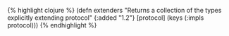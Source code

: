 {% highlight clojure %}
(defn extenders 
  "Returns a collection of the types explicitly extending protocol"
  {:added "1.2"}
  [protocol]
  (keys (:impls protocol)))
{% endhighlight %}
